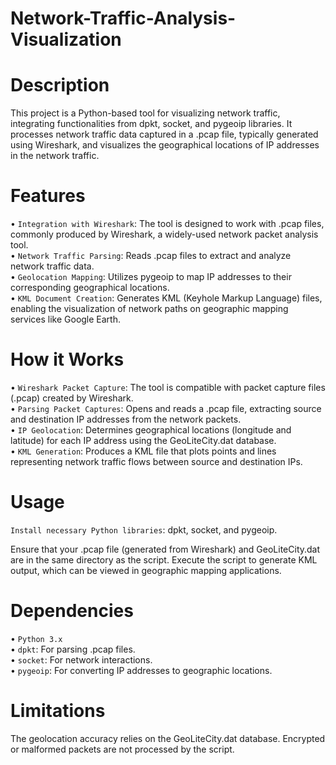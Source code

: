 # Network-Traffic-Analysis-Visualization

# Description
This project is a Python-based tool for visualizing network traffic, integrating functionalities from dpkt, socket, and pygeoip libraries. It processes network traffic data captured in a .pcap file, typically generated using Wireshark, and visualizes the geographical locations of IP addresses in the network traffic.

# Features
• `Integration with Wireshark`: The tool is designed to work with .pcap files, commonly produced by Wireshark, a 
   widely-used network packet analysis tool. <br>
• `Network Traffic Parsing`: Reads .pcap files to extract and analyze network traffic data. <br>
• `Geolocation Mapping`: Utilizes pygeoip to map IP addresses to their corresponding geographical locations. <br>
• `KML Document Creation`: Generates KML (Keyhole Markup Language) files, enabling the visualization of network paths 
   on geographic mapping services like Google Earth.

# How it Works
• `Wireshark Packet Capture`: The tool is compatible with packet capture files (.pcap) created by Wireshark. <br>
• `Parsing Packet Captures`: Opens and reads a .pcap file, extracting source and destination IP addresses from the 
   network packets. <br>
• `IP Geolocation`: Determines geographical locations (longitude and latitude) for each IP address using the 
   GeoLiteCity.dat database. <br>
• `KML Generation`: Produces a KML file that plots points and lines representing network traffic flows between source 
   and destination IPs.

# Usage
`Install necessary Python libraries`: dpkt, socket, and pygeoip. 

Ensure that your .pcap file (generated from Wireshark) and GeoLiteCity.dat are in the same directory as the script.
Execute the script to generate KML output, which can be viewed in geographic mapping applications.

# Dependencies
• `Python 3.x` <br>
• `dpkt`: For parsing .pcap files. <br>
• `socket`: For network interactions. <br>
• `pygeoip`: For converting IP addresses to geographic locations.

# Limitations
The geolocation accuracy relies on the GeoLiteCity.dat database.
Encrypted or malformed packets are not processed by the script.
